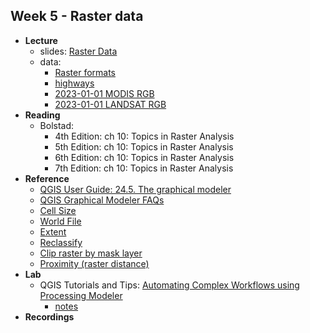 ## Week 5 - Raster data

-   **Lecture**
    - slides: [Raster Data](ESM263_Week5.pdf)
    - data: 
        - [Raster formats](raster_formats.zip)
        - [highways](highways.zip)
        - [2023-01-01 MODIS RGB](https://ucsb.box.com/s/8eyqzb81v6wcneibguyls4cpfde6vq1v)
        - [2023-01-01 LANDSAT RGB](https://ucsb.box.com/s/3dfyjel4fxxpwuqipqddkfoainz7m7p9)
-   **Reading**
    - Bolstad:
        - 4th Edition: ch 10: Topics in Raster Analysis
        - 5th Edition: ch 10: Topics in Raster Analysis
        - 6th Edition: ch 10: Topics in Raster Analysis
        - 7th Edition: ch 10: Topics in Raster Analysis
-   **Reference**
    - [QGIS User Guide: 24.5. The graphical modeler](https://docs.qgis.org/3.22/en/docs/user_manual/processing/modeler.html)
    - [QGIS Graphical Modeler FAQs](../../general/graphical_modeler_faq.md)
    - [Cell Size](https://desktop.arcgis.com/en/arcmap/latest/manage-data/raster-and-images/cell-size-of-raster-data.htm)
    - [World File](https://desktop.arcgis.com/en/arcmap/latest/manage-data/raster-and-images/world-files-for-raster-datasets.htm)
    - [Extent](https://docs.qgis.org/3.22/en/docs/training_manual/processing/extents.html)
    - [Reclassify](https://docs.qgis.org/3.22/en/docs/user_manual/processing_algs/qgis/rasteranalysis.html#qgisreclassifybytable)
    - [Clip raster by mask layer](https://docs.qgis.org/3.22/en/docs/user_manual/processing_algs/gdal/rasterextraction.html#gdalcliprasterbymasklayer)
    - [Proximity (raster distance)](https://docs.qgis.org/3.22/en/docs/user_manual/processing_algs/gdal/rasteranalysis.html#proximity-raster-distance)
-   **Lab**
    -   QGIS Tutorials and Tips: [Automating Complex Workflows using Processing Modeler](https://www.qgistutorials.com/en/docs/3/processing_graphical_modeler.html)
        -   [notes](tutorial_notes.md)
-   **Recordings**


